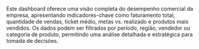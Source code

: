 Este dashboard oferece uma visão completa do desempenho comercial da empresa, apresentando indicadores-chave como faturamento total, quantidade de vendas, ticket médio, metas vs. realizado e produtos mais vendidos. Os dados podem ser filtrados por período, região, vendedor ou categoria de produto, permitindo uma análise detalhada e estratégica para tomada de decisões.
